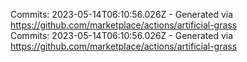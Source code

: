 Commits: 2023-05-14T06:10:56.026Z - Generated via https://github.com/marketplace/actions/artificial-grass
<br>
Commits: 2023-05-14T06:10:56.026Z - Generated via https://github.com/marketplace/actions/artificial-grass
<br>

